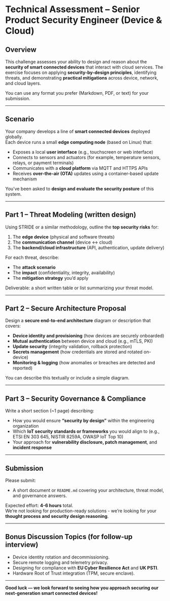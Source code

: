 # Technical Assessment – Senior Product Security Engineer (Device & Cloud)

## Overview
This challenge assesses your ability to design and reason about the **security of smart connected devices** that interact with cloud services.
The exercise focuses on applying **security-by-design principles**, identifying threats, and demonstrating **practical mitigations** across device, network, and cloud layers.

You can use any format you prefer (Markdown, PDF, or text) for your submission.

---

## Scenario
Your company develops a line of **smart connected devices** deployed globally.  
Each device runs a small **edge computing node** (based on Linux) that:
- Exposes a local **user interface** (e.g., touchscreen or web interface)
- Connects to sensors and actuators (for example, temperature sensors, relays, or payment terminals)
- Communicates with a **cloud platform** via MQTT and HTTPS APIs
- Receives **over-the-air (OTA)** updates using a container-based update mechanism

You’ve been asked to **design and evaluate the security posture** of this system.

---

## Part 1 – Threat Modeling (written design)
Using STRIDE or a similar methodology, outline the **top security risks** for:
1. The **edge device** (physical and software threats)
2. The **communication channel** (device ↔ cloud)
3. The **backend/cloud infrastructure** (API, authentication, update delivery)

For each threat, describe:
- The **attack scenario**
- The **impact** (confidentiality, integrity, availability)
- The **mitigation strategy** you’d apply

Deliverable: a short written table or list summarizing your threat model.

---

## Part 2 – Secure Architecture Proposal
Design a **secure end-to-end architecture** diagram or description that covers:
- **Device identity and provisioning** (how devices are securely onboarded)
- **Mutual authentication** between device and cloud (e.g., mTLS, PKI)
- **Update security** (integrity validation, rollback protection)
- **Secrets management** (how credentials are stored and rotated on-device)
- **Monitoring & logging** (how anomalies or breaches are detected and reported)

You can describe this textually or include a simple diagram.

---

## Part 3 – Security Governance & Compliance
Write a short section (~1 page) describing:
- How you would ensure **“security by design”** within the engineering organization
- Which **IoT security standards or frameworks** you would align to (e.g., ETSI EN 303 645, NISTIR 8259A, OWASP IoT Top 10)
- Your approach for **vulnerability disclosure, patch management**, and **incident response**

---

## Submission
Please submit:
- A short document or `README.md` covering your architecture, threat model, and governance answers.

Expected effort: **4-6 hours** total.  
We’re not looking for production-ready solutions - we’re looking for your **thought process and security design reasoning**.

---

## Bonus Discussion Topics (for follow-up interview)
- Device identity rotation and decommissioning.
- Secure remote logging and telemetry privacy.
- Designing for compliance with **EU Cyber Resilience Act** and **UK PSTI**.
- Hardware Root of Trust integration (TPM, secure enclave).

---

**Good luck — we look forward to seeing how you approach securing our next-generation smart connected devices!**
